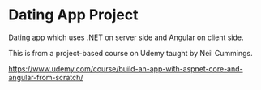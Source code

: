 # Dating App Project
Dating app which uses .NET on server side and Angular on client side. 

This is from a project-based course on Udemy taught by Neil Cummings. 

https://www.udemy.com/course/build-an-app-with-aspnet-core-and-angular-from-scratch/


